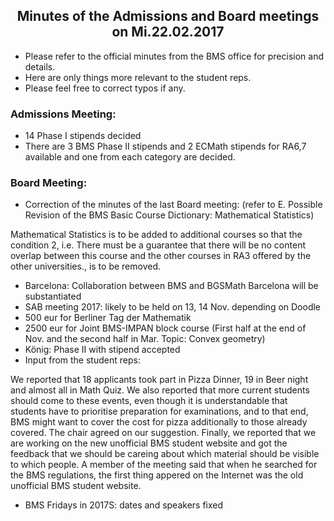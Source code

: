 ## <center> Minutes of the Admissions and Board meetings on Mi.22.02.2017 </center>

- Please refer to the official minutes from the BMS office for precision and details.
- Here are only things more relevant to the student reps.
- Please feel free to correct typos if any.

### Admissions Meeting:

- 14 Phase I stipends decided
- There are 3 BMS Phase II stipends and 2 ECMath stipends for RA6,7 available and one from each category are decided.

### Board Meeting:

- Correction of the minutes of the last Board meeting: (refer to E. Possible Revision of the BMS Basic Course Dictionary: Mathematical Statistics)

Mathematical Statistics is to be added to additional courses so that the condition 2, i.e. There must be a guarantee that there will be no content overlap between this course and the other courses in RA3 offered by the other universities., is to be removed.

- Barcelona: Collaboration between BMS and BGSMath Barcelona will be substantiated
- SAB meeting 2017: likely to be held on 13, 14 Nov. depending on Doodle
- 500 eur for Berliner Tag der Mathematik
- 2500 eur for Joint BMS-IMPAN block course (First half at the end of Nov. and the second half in Mar. Topic: Convex geometry)
- König: Phase II with stipend accepted
- Input from the student reps:

We reported that 18 applicants took part in Pizza Dinner, 19 in Beer night and almost all in Math Quiz.
We also reported that more current students should come to these events, even though it is understandable that students have to prioritise preparation for examinations, and to that end, BMS might want to cover the cost for pizza additionally to those already covered.
The chair agreed on our suggestion.
Finally, we reported that we are working on the new unofficial BMS student website and got the feedback that we should be careing about which material should be visible to which people.
A member of the meeting said that when he searched for the BMS regulations, the first thing appered on the Internet was the old unofficial BMS student website.

- BMS Fridays in 2017S: dates and speakers fixed
